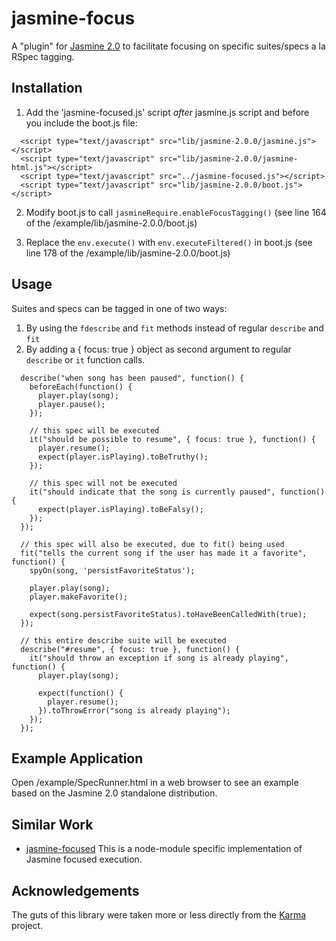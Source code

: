 jasmine-focus
=============

A "plugin" for [Jasmine 2.0](http://jasmine.github.io/2.0/introduction.html) to facilitate focusing on specific suites/specs a la
RSpec tagging.

## Installation

1. Add the 'jasmine-focused.js' script *after* jasmine.js script and before you
include the boot.js file:

```
  <script type="text/javascript" src="lib/jasmine-2.0.0/jasmine.js"></script>
  <script type="text/javascript" src="lib/jasmine-2.0.0/jasmine-html.js"></script>
  <script type="text/javascript" src="../jasmine-focused.js"></script>
  <script type="text/javascript" src="lib/jasmine-2.0.0/boot.js"></script>
```

2. Modify boot.js to call `jasmineRequire.enableFocusTagging()` (see line 164 of
   the /example/lib/jasmine-2.0.0/boot.js)

3. Replace the `env.execute()` with `env.executeFiltered()` in boot.js (see line
   178 of the /example/lib/jasmine-2.0.0/boot.js)

## Usage

Suites and specs can be tagged in one of two ways:

1. By using the `fdescribe` and `fit` methods instead of regular `describe` and
   `fit`
2. By adding a { focus: true } object as second argument to regular `describe`
   or `it` function calls.

```
  describe("when song has been paused", function() {
    beforeEach(function() {
      player.play(song);
      player.pause();
    });

    // this spec will be executed
    it("should be possible to resume", { focus: true }, function() {
      player.resume();
      expect(player.isPlaying).toBeTruthy();
    });

    // this spec will not be executed
    it("should indicate that the song is currently paused", function() {
      expect(player.isPlaying).toBeFalsy();
    });
  });

  // this spec will also be executed, due to fit() being used
  fit("tells the current song if the user has made it a favorite", function() {
    spyOn(song, 'persistFavoriteStatus');

    player.play(song);
    player.makeFavorite();

    expect(song.persistFavoriteStatus).toHaveBeenCalledWith(true);
  });

  // this entire describe suite will be executed
  describe("#resume", { focus: true }, function() {
    it("should throw an exception if song is already playing", function() {
      player.play(song);

      expect(function() {
        player.resume();
      }).toThrowError("song is already playing");
    });
  });
```

## Example Application

Open /example/SpecRunner.html in a web browser to see an example based on the
Jasmine 2.0 standalone distribution.

## Similar Work

* [jasmine-focused](https://github.com/atom/jasmine-focused)
  This is a node-module specific implementation of Jasmine focused execution.

## Acknowledgements

The guts of this library were taken more or less directly from the
[Karma](https://github.com/karma-runner/karma) project.

